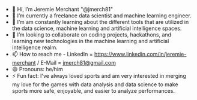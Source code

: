- 👋 Hi, I’m Jeremie Merchant "@jmerch81"
- 👀 I’m currently a freelance data scientist and machine learning engineer.
- 🌱 I’m am constantly learning about the different tools that are utilized in the data science, machine learning and artificial intelligence spaces.
- 💞️ I’m looking to collaborate on coding projects, hackathons, and learning new technologies in the machine learning and artificial intelligence realm.
- 📫 How to reach me - LinkedIn = https://www.linkedin.com/in/jeremie-merchant / E-Mail = jmerch81@gmail.com 
- 😄 Pronouns: he/him
- ⚡ Fun fact: I've always loved sports and am very interested in merging my love for the games with data analysis and data science to make sports more safe, enjoyable, and easier to analyze performances.

<!---
jmerch81/jmerch81 is a ✨ special ✨ repository because its `README.md` (this file) appears on your GitHub profile.
You can click the Preview link to take a look at your changes.
--->
